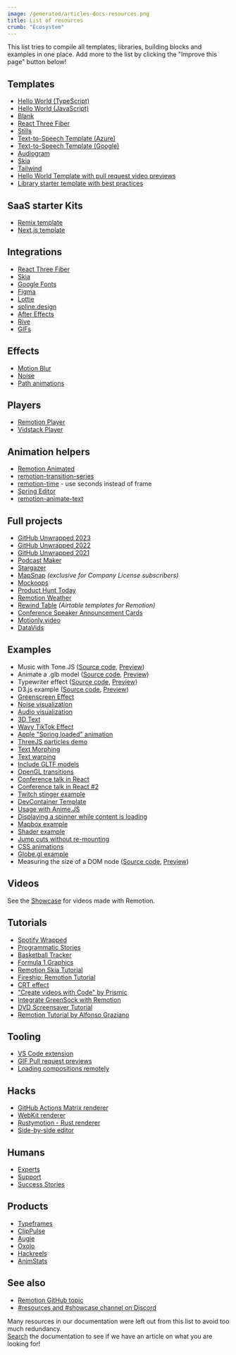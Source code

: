 ```yaml
---
image: /generated/articles-docs-resources.png
title: List of resources
crumb: "Ecosystem"
---
```


This list tries to compile all templates, libraries, building blocks and examples in one place. Add more to the list by clicking the "Improve this page" button below!

## Templates

- [Hello World (TypeScript)](https://github.com/remotion-dev/template-helloworld)
- [Hello World (JavaScript)](https://github.com/remotion-dev/template-helloworld-javascript)
- [Blank](https://github.com/remotion-dev/template-empty)
- [React Three Fiber](https://github.com/remotion-dev/template-three)
- [Stills](https://github.com/remotion-dev/template-still)
- [Text-to-Speech Template (Azure)](https://github.com/FelippeChemello/Remotion-TTS-Example)
- [Text-to-Speech Template (Google)](https://github.com/thecmdrunner/remotion-gtts-template)
- [Audiogram](https://github.com/marcusstenbeck/remotion-template-audiogram)
- [Skia](https://github.com/remotion-dev/template-skia)
- [Tailwind](https://github.com/remotion-dev/template-tailwind)
- [Hello World Template with pull request video previews](https://github.com/stoat-dev/example-remotion)
- [Library starter template with best practices](https://github.com/remotion-dev/library-starter)

## SaaS starter Kits

- [Remix template](https://github.com/remotion-dev/remotion-remix-template)
- [Next.js template](https://github.com/remotion-dev/template-next)

## Integrations

- [React Three Fiber](/docs/three)
- [Skia](/docs/skia)
- [Google Fonts](/docs/google-fonts)
- [Figma](/docs/figma)
- [Lottie](/docs/lottie)
- [spline.design](/docs/spline)
- [After Effects](/docs/after-effects)
- [Rive](/docs/rive)
- [GIFs](/docs/gif)

## Effects

- [Motion Blur](/docs/motion-blur)
- [Noise](/docs/noise)
- [Path animations](/docs/paths)

## Players

- [Remotion Player](/docs/player)
- [Vidstack Player](https://www.vidstack.io/docs/player/getting-started/installation/react?provider=remotion&styling=default-layout)

## Animation helpers

- [Remotion Animated](https://www.remotion-animated.dev/)
- [remotion-transition-series](https://github.com/marcusstenbeck/remotion-transition-series)
- [remotion-time](https://github.com/fwextensions/remotion-time) - use seconds instead of frame
- [Spring Editor](https://springs.remotion.dev)
- [remotion-animate-text](https://github.com/pskd73/remotion-animate-text)

## Full projects

- [GitHub Unwrapped 2023](https://github.com/remotion-dev/github-unwrapped-2023)
- [GitHub Unwrapped 2022](https://github.com/remotion-dev/github-unwrapped-2022)
- [GitHub Unwrapped 2021](https://github.com/remotion-dev/github-unwrapped-2021)
- [Podcast Maker](https://github.com/FelippeChemello/podcast-maker)
- [Stargazer](https://github.com/pomber/stargazer)
- [MapSnap](https://remotion.pro) _(exclusive for Company License subscribers)_
- [Mockoops](https://github.com/Just-Moh-it/Mockoops)
- [Product Hunt Today](https://github.com/Kamigami55/product-hunt-today)
- [Remotion Weather](https://github.com/florentpergoud/remotion-weather)
- [Rewind Table](https://github.com/gregonarash/rewind-table) _(Airtable templates for Remotion)_
- [Conference Speaker Announcement Cards](https://github.com/lyonjs/social-video-generator)
- [Motionly.video](https://github.com/karelnagel/motionly)
- [DataVids](https://github.com/apsquared/datavids_public)

## Examples

- Music with Tone.JS ([Source code](https://github.com/remotion-dev/tone-js-example), [Preview](https://tone-js-example.vercel.app/))
- Animate a .glb model ([Source code](https://github.com/remotion-dev/glb-example), [Preview](https://glb-example.vercel.app/))
- Typewriter effect ([Source code](https://github.com/remotion-dev/typewriter), [Preview](https://typewriter-remotion.vercel.app/))
- D3.js example ([Source code](https://github.com/remotion-dev/d3-example), [Preview](https://d3-example-remotion.vercel.app/))
- [Greenscreen Effect](/docs/video-manipulation)
- [Noise visualization](/docs/noise-visualization)
- [Audio visualization](/docs/audio-visualization)
- [3D Text](https://github.com/JonnyBurger/3d-text)
- [Wavy TikTok Effect](https://github.com/JonnyBurger/wavy-meme)
- [Apple "Spring loaded" animation](https://github.com/JonnyBurger/spring-loaded)
- [ThreeJS particles demo](https://github.com/JonnyBurger/three-particles)
- [Text Morphing](https://github.com/JonnyBurger/morph-text)
- [Text warping](https://github.com/remotion-dev/text-warping)
- [Include GLTF models](https://github.com/JonnyBurger/remotion-three-gltf-example)
- [OpenGL transitions](https://github.com/JonnyBurger/remotion-gl-transitions)
- [Conference talk in React](https://github.com/pomber/record-talk-with-remotion)
- [Conference talk in React #2](https://github.com/JonnyBurger/react-summit-talk)
- [Twitch stinger example](https://github.com/JonnyBurger/ledevevent-stinger)
- [DevContainer Template](https://github.com/openscript/remotion-devcontainer-template)
- [Usage with Anime.JS](https://github.com/remotion-dev/anime-example)
- [Displaying a spinner while content is loading](https://github.com/remotion-dev/video-buffering-example)
- [Mapbox example](https://github.com/remotion-dev/mapbox-example)
- [Shader example](https://github.com/onion2k/a-roll)
- [Jump cuts without re-mounting](https://github.com/remotion-dev/video-with-jump-cuts)
- [CSS animations](https://stackblitz.com/~/github.com/remotion-dev/css-animation-play-state)
- [Globe.gl example](https://github.com/alexfernandez803/remotion-globegl)
- Measuring the size of a DOM node ([Source code](https://github.com/remotion-dev/measure-item), [Preview](https://measure-item.vercel.app))

## Videos

See the [Showcase](/showcase) for videos made with Remotion.

## Tutorials

- [Spotify Wrapped](https://www.youtube.com/watch?v=I-y_5H9-3gk&t=86s)
- [Programmatic Stories](https://www.youtube.com/watch?v=70UdF6DWY3M&t=6s)
- [Basketball Tracker](https://www.youtube.com/watch?v=A8miHLSf_BI&t=77s)
- [Formula 1 Graphics](https://www.youtube.com/watch?v=sA-X0Bw_7Gg&t=146s)
- [Remotion Skia Tutorial](https://www.youtube.com/watch?v=-7MOoWN2_nk)
- [Fireship: Remotion Tutorial](https://www.youtube.com/watch?v=deg8bOoziaE&t=3s)
- [CRT effect](https://www.youtube.com/watch?v=-7MOoWN2_nk)
- ["Create videos with Code" by Prismic](https://prismic.io/blog/create-videos-with-code-remotion-tutorial)
- [Integrate GreenSock with Remotion](https://archive.ph/dGQ19)
- [DVD Screensaver Tutorial](https://www.youtube.com/watch?v=n69siyttEwM)
- [Remotion Tutorial by Alfonso Graziano](https://www.youtube.com/watch?v=r4v1J7ozxIg)

## Tooling

- [VS Code extension](https://marketplace.visualstudio.com/items?itemName=KarelNagel.remotion-vscode)
- [GIF Pull request previews](https://github.com/stoat-dev/example-remotion)
- [Loading compositions remotely](https://github.com/musafiroon/remotion-remote-composition)

## Hacks

- [GitHub Actions Matrix renderer](https://github.com/yuvraj108c/Remotion-Matrix-Renderer)
- [WebKit renderer](https://iosexample.com/using-wkwebview-as-a-faster-alternative-for-rendering-remotion-compositions/)
- [Rustymotion - Rust renderer](https://github.com/clearlysid/rustymotion)
- [Side-by-side editor](https://www.loom.com/share/7b2aa7fe14c04e858838f137ed19dfd8)

## Humans

- [Experts](/experts)
- [Support](/docs/support)
- [Success Stories](/success-stories)

## Products

- [Typeframes](https://www.typeframes.com)
- [ClipPulse](https://www.clippulse.com/)
- [Augie](https://www.meetaugie.com/)
- [Oxolo](https://www.oxolo.com/)
- [Hackreels](https://www.hackreels.com/)
- [AnimStats](https://www.animstats.com/)

## See also

- [Remotion GitHub topic](https://github.com/topics/remotion)
- [#resources and #showcase channel on Discord](https://remotion.dev/discord)

Many resources in our documentation were left out from this list to avoid too much redundancy.  
[Search](/search) the documentation to see if we have an article on what you are looking for!
